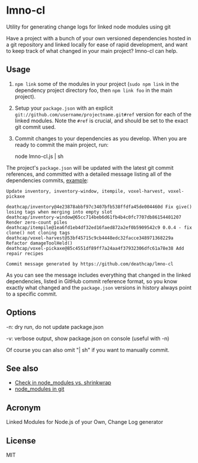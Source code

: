 # lmno-cl

Utility for generating change logs for linked node modules using git

Have a project with a bunch of your own versioned dependencies hosted in
a git repository and linked locally for ease of rapid development, and want to
keep track of what changed in your main project?  lmno-cl can help.

## Usage

1. `npm link` some of the modules in your project (`sudo npm link` in the dependency
project directory foo, then `npm link foo` in the main project).

2. Setup your `package.json` with an explicit `git://github.com/username/projectname.git#ref`
version for each of the linked modules. Note the `#ref` is crucial, and should be set to the
exact git commit used.

3. Commit changes to your dependencies as you develop. When you are ready to 
commit the main project, run:

    node lmno-cl.js | sh

The project's `package.json` will be updated with the latest git commit references,
and committed with a detailed message listing all of the dependencies commits, [example](https://github.com/deathcap/voxpopuli/commit/779c16fbb09e47904d89a32b685295e189983dc3):

    Update inventory, inventory-window, itempile, voxel-harvest, voxel-pickaxe
    
    deathcap/inventory@4e23878abbf97c3407bfb538ffdfa45de004460d Fix give() losing tags when merging into empty slot
    deathcap/inventory-window@65cc714beb6d61fb4b4c0fc7707db86154401207 Render zero-count piles
    deathcap/itempile@1ea6fd1eb4df32ed16faed872a2ef0b5909542c9 0.0.4 - fix clone() not cloning tags
    deathcap/voxel-harvest@53bf45715c9cb4448edc32facce348971368229a Refactor damageToolHeld()
    deathcap/voxel-pickaxe@85c4551df89ff7a24aa4f37932306dfc61a78e38 Add repair recipes
    
    Commit message generated by https://github.com/deathcap/lmno-cl

As you can see the message includes everything that changed in the linked dependencies, listed
in GitHub commit reference format, so you know exactly what changed and the `package.json` versions
in history always point to a specific commit.

## Options

-n: dry run, do not update package.json

-v: verbose output, show package.json on console (useful with -n)

Of course you can also omit "| sh" if you want to manually commit.

## See also

* [Check in node\_modules vs. shrinkwrap](http://stackoverflow.com/questions/11459733/check-in-node-modules-vs-shrinkwrap)
* [node\_modules in git](http://www.futurealoof.com/posts/nodemodules-in-git.html)

## Acronym

Linked Modules for Node.js of your Own, Change Log generator

## License


MIT

